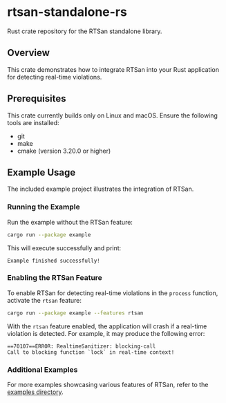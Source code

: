 # rtsan-standalone-rs

Rust crate repository for the RTSan standalone library.

## Overview

This crate demonstrates how to integrate RTSan into your Rust application for
detecting real-time violations.

## Prerequisites

This crate currently builds only on Linux and macOS. Ensure the following tools
are installed:

- git
- make
- cmake (version 3.20.0 or higher)

## Example Usage

The included example project illustrates the integration of RTSan.

### Running the Example

Run the example without the RTSan feature:

```bash
cargo run --package example
```

This will execute successfully and print:

```
Example finished successfully!
```

### Enabling the RTSan Feature

To enable RTSan for detecting real-time violations in the `process` function,
activate the `rtsan` feature:

```bash
cargo run --package example --features rtsan
```

With the `rtsan` feature enabled, the application will crash if a real-time
violation is detected. For example, it may produce the following error:

```
==70107==ERROR: RealtimeSanitizer: blocking-call
Call to blocking function `lock` in real-time context!
```

### Additional Examples

For more examples showcasing various features of RTSan, refer to the
[examples directory](crates/rtsan/examples).
